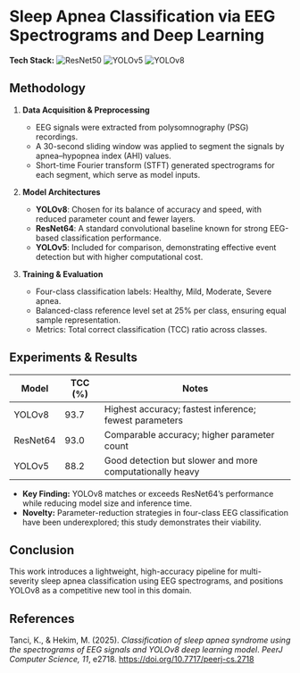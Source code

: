 # Sleep Apnea Classification via EEG Spectrograms and Deep Learning

**Tech Stack:** ![ResNet50](https://img.shields.io/badge/ResNet50-EE4C2C?logo=pytorch&logoColor=white) ![YOLOv5](https://img.shields.io/badge/YOLOv5-FF9900?logo=pytorch&logoColor=white) ![YOLOv8](https://img.shields.io/badge/YOLOv8-0072C6?logo=pytorch&logoColor=white)

## Methodology

1. **Data Acquisition & Preprocessing**  
   - EEG signals were extracted from polysomnography (PSG) recordings.  
   - A 30-second sliding window was applied to segment the signals by apnea–hypopnea index (AHI) values.  
   - Short-time Fourier transform (STFT) generated spectrograms for each segment, which serve as model inputs.

2. **Model Architectures**  
   - **YOLOv8**: Chosen for its balance of accuracy and speed, with reduced parameter count and fewer layers.  
   - **ResNet64**: A standard convolutional baseline known for strong EEG-based classification performance.  
   - **YOLOv5**: Included for comparison, demonstrating effective event detection but with higher computational cost.

3. **Training & Evaluation**  
   - Four-class classification labels: Healthy, Mild, Moderate, Severe apnea.  
   - Balanced-class reference level set at 25% per class, ensuring equal sample representation.  
   - Metrics: Total correct classification (TCC) ratio across classes.

## Experiments & Results

| Model     | TCC (%) | Notes                                                     |
|-----------|---------|-----------------------------------------------------------|
| YOLOv8    | 93.7    | Highest accuracy; fastest inference; fewest parameters    |
| ResNet64  | 93.0    | Comparable accuracy; higher parameter count               |
| YOLOv5    | 88.2    | Good detection but slower and more computationally heavy  |

- **Key Finding:** YOLOv8 matches or exceeds ResNet64’s performance while reducing model size and inference time.  
- **Novelty:** Parameter-reduction strategies in four-class EEG classification have been underexplored; this study demonstrates their viability.

## Conclusion

This work introduces a lightweight, high-accuracy pipeline for multi-severity sleep apnea classification using EEG spectrograms, and positions YOLOv8 as a competitive new tool in this domain.

## References

Tanci, K., & Hekim, M. (2025). *Classification of sleep apnea syndrome using the spectrograms of EEG signals and YOLOv8 deep learning model*. *PeerJ Computer Science, 11*, e2718. https://doi.org/10.7717/peerj-cs.2718
